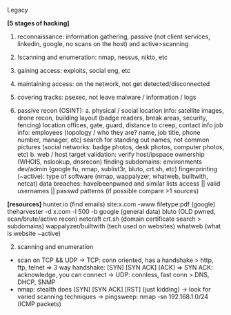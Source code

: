 Legacy

**\[5 stages of hacking\]**

1.  reconnaissance: information gathering, passive (not client services, linkedin, google, no scans on the host) and active>scanning
    
2.  !scanning and enumeration: nmap, nessus, nikto, etc
    
3.  gaining access: exploits, social eng, etc
    
4.  maintaining access: on the network, not get detected/disconnected
    
5.  covering tracks: psexec, not leave malware / information / logs
    

1.  passive recon (OSINT):
    a. physical / social
    location info:
    satellite images, drone recon, building layout (badge readers, break areas, security, fencing)
    location offices, gate, guard, distance to creep, contact info
    job info:
    employees (topology / who they are? name, job title, phone number, manager, etc)
    search for standing out names, not common
    pictures (social networks: badge photos, desk photos, computer photos, etc)
    b. web / host
    target validation: verify host/ipspace ownership (WHOIS, nslookup, dnsrecon)
    finding subdomains: environments dev/admin (google fu, nmap, sublist3r, bluto, crt.sh, etc)
    fingerprinting (~active): type of software (nmap, wappalyzer, whatweb, builtwith, netcat)
    data breaches: haveibeenpwned and similar lists
    access || valid usernames || passwd patterns (if possible compare >1 sources)
    

**\[resources\]**
hunter.io (find emails)
site:x.com -www filetype:pdf (google)
theharvester -d x.com -l 500 -b google (general data)
bluto (OLD pwned, scan/brute/active recon)
netcraft
crt.sh (domain certificate search > subdomains)
wappalyzer/builtwith (tech used on websites)
whatweb (what is website ~active)

2.  scanning and enumeration

- scan on TCP && UDP
    → TCP: conn oriented, has a handshake > http, ftp, telnet
    ⇒ 3 way handshake: \[SYN\] \[SYN ACK\] \[ACK\]
    ⇒ SYN ACK: acknowledge, you can connect
    → UDP: connless, fast conn > DNS, DHCP, SNMP
- nmap: stealth does \[SYN\] \[SYN ACK\] \[RST\] (just kidding)
    → look for varied scanning techniques
    → pingsweep: nmap -sn 192.168.1.0/24 (ICMP packets)